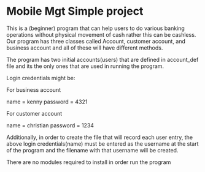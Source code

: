 # Mobile Mgt Simple project

This is a (beginner) program that can help users to do various banking operations without physical movement of
cash rather this can be cashless. Our program has three classes called Account,
customer account, and business account and all of these will have different methods.

The program has two initial accounts(users) that are defined in account_def file and its the only
ones that are used in running the program.

Login credentials might be:

For business account

name = kenny
password = 4321

For customer account

name = christian
password = 1234

Additionally, in order to create the file that will record each user entry,
the above login credentials(name) must be entered as the username at the start of the program and the filename
with that username will be created.

There are no modules required to install in order run the program


